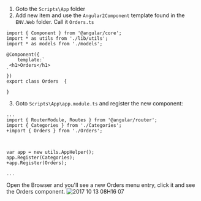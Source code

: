 ﻿1. Goto the `Scripts\App` folder
2. Add new item and use the `Angular2Component` template found in the `ENV.Web` folder. Call it `Orders.ts`

```csdiff
import { Component } from '@angular/core';
import * as utils from './lib/utils';
import * as models from './models';

@Component({
    template:`
 <h1>Orders</h1>
`
})
export class Orders  {

}
```
3. Goto `Scripts\App\app.module.ts` and register the new component:

```csdiff
...
import { RouterModule, Routes } from '@angular/router';
import { Categories } from './Categories';
+import { Orders } from './Orders';



var app = new utils.AppHelper();
app.Register(Categories);
+app.Register(Orders);

...
```

Open the Browser and you'll see a new Orders menu entry, click it and see the Orders component.
![2017 10 13 08H16 07](../2017-10-13_08h16_07.gif)